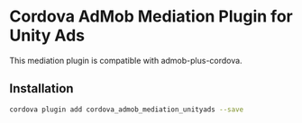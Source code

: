 # Cordova AdMob Mediation Plugin for Unity Ads

This mediation plugin is compatible with admob-plus-cordova.

## Installation

```sh
cordova plugin add cordova_admob_mediation_unityads --save
```
